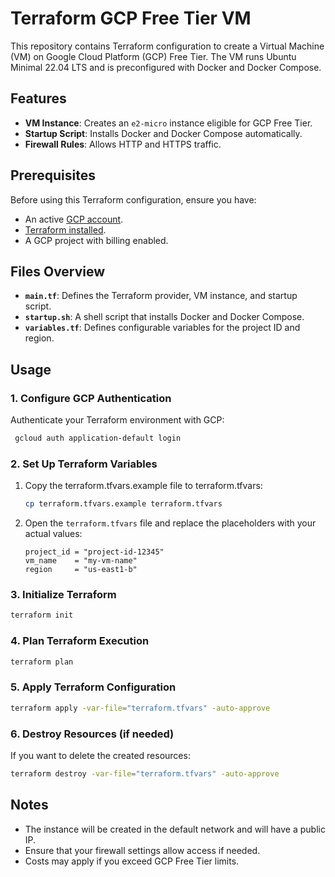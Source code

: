 
# Terraform GCP Free Tier VM

This repository contains Terraform configuration to create a Virtual Machine (VM) on Google Cloud Platform (GCP) Free Tier. The VM runs Ubuntu Minimal 22.04 LTS and is preconfigured with Docker and Docker Compose.

## Features

- **VM Instance**: Creates an `e2-micro` instance eligible for GCP Free Tier.
- **Startup Script**: Installs Docker and Docker Compose automatically.
- **Firewall Rules**: Allows HTTP and HTTPS traffic.

## Prerequisites

Before using this Terraform configuration, ensure you have:

- An active [GCP account](https://cloud.google.com/).
- [Terraform installed](https://developer.hashicorp.com/terraform/tutorials/aws-get-started/install-cli).
- A GCP project with billing enabled.

## Files Overview

- **`main.tf`**: Defines the Terraform provider, VM instance, and startup script.
- **`startup.sh`**: A shell script that installs Docker and Docker Compose.
- **`variables.tf`**: Defines configurable variables for the project ID and region.

## Usage

### 1. Configure GCP Authentication

Authenticate your Terraform environment with GCP:

```sh
 gcloud auth application-default login
```

### 2. Set Up Terraform Variables

 1. Copy the terraform.tfvars.example file to terraform.tfvars:

	```sh
	cp terraform.tfvars.example terraform.tfvars
	```

 2. Open the `terraform.tfvars` file and replace the placeholders with your actual values:
 
	```
	project_id = "project-id-12345"
	vm_name    = "my-vm-name"
	region     = "us-east1-b"
	```
    
### 3. Initialize Terraform

```sh
terraform init
```

### 4. Plan Terraform Execution

```sh
terraform plan
```

### 5. Apply Terraform Configuration

```sh
terraform apply -var-file="terraform.tfvars" -auto-approve
```

### 6. Destroy Resources (if needed)

If you want to delete the created resources:

```sh
terraform destroy -var-file="terraform.tfvars" -auto-approve
```

## Notes

- The instance will be created in the default network and will have a public IP.
- Ensure that your firewall settings allow access if needed.
- Costs may apply if you exceed GCP Free Tier limits.

